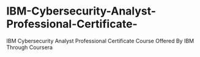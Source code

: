 # IBM-Cybersecurity-Analyst-Professional-Certificate-
IBM Cybersecurity Analyst Professional Certificate Course Offered By IBM Through Coursera

